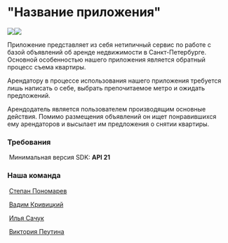 # "Название приложения"

![](https://img.shields.io/github/issues/step-ponomarev/polis-mobile-2021)![](https://img.shields.io/github/issues-pr-raw/step-ponomarev/polis-mobile-2021)

Приложение представляет из себя нетипичный сервис по работе с базой объявлений об аренде недвижимости в Санкт-Петербурге. Основной особенностью нашего приложения является обратный процесс съема квартиры.

Арендатору в процессе использования нашего приложения требуется лишь написать о себе, выбрать препочитаемое метро и ожидать предложений.

Арендодатель является пользователем производящим основные действия. Помимо размещения объявлений он ищет понравившихся ему арендаторов и высылает им предложения о снятии квартиры.

### Требования

​	Минимальная версия SDK: **API 21**

### Наша команда

​	[Степан Пономарев](https://github.com/step-ponomarev)

​	[Вадим Кривицкий](https://github.com/OGSegu)

​	[Илья Сачук](https://github.com/IlyaAAAA)

​	[Виктория Пеутина](https://github.com/NickPeut)
